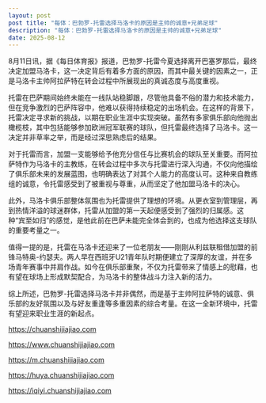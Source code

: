 ```yaml
---
layout: post
post title: "每体：巴勃罗-托雷选择马洛卡的原因是主帅的诚意+兄弟足球" 
description: "每体：巴勃罗-托雷选择马洛卡的原因是主帅的诚意+兄弟足球" 
date: 2025-08-12
---
```


8月11日讯，据《每日体育报》报道，巴勃罗-托雷今夏选择离开巴塞罗那后，最终决定加盟马洛卡，这一决定背后有着多方面的原因，而其中最关键的因素之一，正是马洛卡主帅阿拉萨特在转会过程中所展现出的真诚态度与高度重视。

托雷在巴萨期间始终未能在一线队站稳脚跟，尽管他具备不俗的潜力和技术能力，但在竞争激烈的巴萨阵容中，他难以获得持续稳定的出场机会。在这样的背景下，托雷决定寻求新的挑战，以期在职业生涯中实现突破。虽然有多家俱乐部向他抛出橄榄枝，其中包括能够参加欧洲冠军联赛的球队，但托雷最终选择了马洛卡。这一决定并非草率之举，而是经过深思熟虑后的结果。

对于托雷而言，加盟一支能够给予他充分信任与比赛机会的球队至关重要。而阿拉萨特作为马洛卡的主教练，在转会过程中多次与托雷进行深入沟通，不仅向他描绘了俱乐部未来的发展蓝图，也明确表达了对其个人能力的高度认可。这种来自教练组的诚意，令托雷感受到了被重视与尊重，从而坚定了他加盟马洛卡的决心。

此外，马洛卡俱乐部整体氛围也为托雷提供了理想的环境。从更衣室到管理层，再到热情洋溢的球迷群体，托雷从加盟的第一天起便感受到了强烈的归属感。这种“宾至如归”的感觉，是他此前在巴萨未能完全体会到的，也成为他选择这支球队的重要考量之一。

值得一提的是，托雷在马洛卡还迎来了一位老朋友——刚刚从利兹联租借加盟的前锋马特奥-约瑟夫。两人早在西班牙U21青年队时期便建立了深厚的友谊，并在多场青年赛事中并肩作战。如今在俱乐部重聚，不仅为托雷带来了情感上的慰藉，也有望在球场上形成默契配合，为马洛卡的整体战斗力注入新的活力。

综上所述，巴勃罗-托雷选择马洛卡并非偶然，而是基于主帅阿拉萨特的诚意、俱乐部的友好氛围以及与好友重逢等多重因素的综合考量。在这一全新环境中，托雷有望迎来职业生涯的新起点。

https://chuanshijiajiao.com

https://www.chuanshijiajiao.com

https://m.chuanshijiajiao.com

https://huya.chuanshijiajiao.com

https://iqiyi.chuanshijiajiao.com